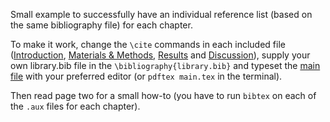 Small example to successfully have an individual reference list (based on the
same bibliography file) for each chapter.

To make it work, change the `\cite` commands in each included file
([Introduction](introduction.tex), [Materials & Methods](material.tex),
[Results](results.tex) and [Discussion](discussion.tex)), supply your own
library.bib file in the `\bibliography{library.bib}` and typeset the
[main file](main.tex) with your preferred editor (or `pdftex main.tex` in the
terminal).

Then read page two for a small how-to (you have to run `bibtex` on each of the
`.aux` files for each chapter).
